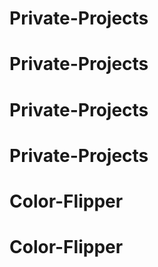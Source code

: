 # Private-Projects
# Private-Projects
# Private-Projects
# Private-Projects
# Color-Flipper
# Color-Flipper
